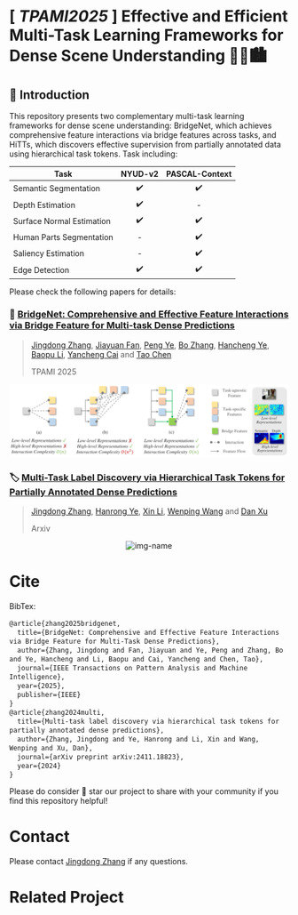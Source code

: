 # [ _TPAMI2025_ ] Effective and Efficient Multi-Task Learning Frameworks for Dense Scene Understanding 🌇🌆🏙️

##  :scroll: Introduction

This repository presents two complementary multi-task learning frameworks for dense scene understanding: BridgeNet, which achieves comprehensive feature interactions via bridge features across tasks, and HiTTs, which discovers effective supervision from partially annotated data using hierarchical task tokens. Task including:

| Task                         |  NYUD-v2  | PASCAL-Context | 
|------------------------------|:---------:|:--------------:|
| Semantic Segmentation        | ✔️        |      ✔️       |
| Depth Estimation             | ✔️        |       -       |
| Surface Normal Estimation    | ✔️        |      ✔️       |
| Human Parts Segmentation     |  -        |      ✔️       |
| Saliency Estimation          |  -        |      ✔️       |
| Edge Detection               | ✔️        |      ✔️       |




Please check the following papers for details:


### 🌉 [BridgeNet: Comprehensive and Effective Feature Interactions via Bridge Feature for Multi-task Dense Predictions](https://ieeexplore.ieee.org/abstract/document/10870147?casa_token=VmHCD37qqAYAAAAA:etniTucun-iYgFaVamMJO-BhbNxYIJ61PIzpAp9wBJ-KJnxdja1x58mFktAMZoWJAoKi32Pz-Tc)

> [Jingdong Zhang](https://evergreen0929.github.io/), [Jiayuan Fan](https://scholar.google.com/citations?hl=zh-CN&user=gsLd2ccAAAAJ), [Peng Ye](https://scholar.google.com/citations?user=UEZZP5QAAAAJ&hl=en&oi=sra), [Bo Zhang](https://openreview.net/profile?id=~Bo_Zhang17), [Hancheng Ye](https://openreview.net/profile?id=~Hancheng_Ye1), [Baopu Li](https://scholar.google.com/citations?user=OOY-4CwAAAAJ&hl=en), [Yancheng Cai](https://caiyancheng.github.io/) and [Tao Chen](https://eetchen.github.io/)
> 
> TPAMI 2025
<p align="center">
  <img alt="img-name" src="BridgeNet/assets/teaser.pdf" width="900">
</p>


### 🏷️ [Multi-Task Label Discovery via Hierarchical Task Tokens for Partially Annotated Dense Predictions](https://arxiv.org/abs/2411.18823)

> [Jingdong Zhang](https://evergreen0929.github.io/), [Hanrong Ye](https://sites.google.com/site/yhrspace/), [Xin Li](https://people.tamu.edu/~xinli/), [Wenping Wang](https://scholar.google.com/citations?user=28shvv0AAAAJ&hl=en) and [Dan Xu](https://www.danxurgb.net/)
> 
> Arxiv

<p align="center">
  <img alt="img-name" src="HiTTs/assets/vis_label_init.png" width="900">
</p>

# Cite
BibTex:
```
@article{zhang2025bridgenet,
  title={BridgeNet: Comprehensive and Effective Feature Interactions via Bridge Feature for Multi-Task Dense Predictions},
  author={Zhang, Jingdong and Fan, Jiayuan and Ye, Peng and Zhang, Bo and Ye, Hancheng and Li, Baopu and Cai, Yancheng and Chen, Tao},
  journal={IEEE Transactions on Pattern Analysis and Machine Intelligence},
  year={2025},
  publisher={IEEE}
}
@article{zhang2024multi,
  title={Multi-task label discovery via hierarchical task tokens for partially annotated dense predictions},
  author={Zhang, Jingdong and Ye, Hanrong and Li, Xin and Wang, Wenping and Xu, Dan},
  journal={arXiv preprint arXiv:2411.18823},
  year={2024}
}
```
Please do consider :star2: star our project to share with your community if you find this repository helpful!

# Contact
Please contact [Jingdong Zhang](https://evergreen0929.github.io/) if any questions.

# Related Project
